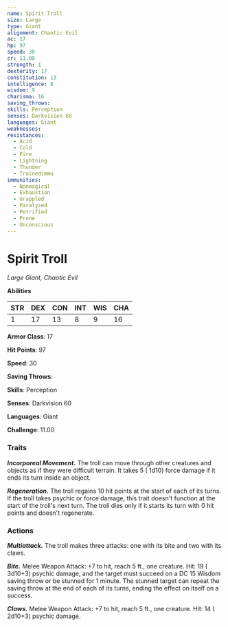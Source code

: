 ```yaml
---
name: Spirit Troll
size: Large
type: Giant
alignment: Chaotic Evil
ac: 17
hp: 97
speed: 30
cr: 11.00
strength: 1
dexterity: 17
constitution: 13
intelligence: 8
wisdom: 9
charisma: 16
saving_throws: 
skills: Perception
senses: Darkvision 60
languages: Giant
weaknesses:
resistances:
  - Acid
  - Cold
  - Fire
  - Lightning
  - Thunder
  - Trainedimmu
immunities:
  - Nonmagical
  - Exhaustion
  - Grappled
  - Paralyzed
  - Petrified
  - Prone
  - Unconscious
---
```


# Spirit Troll

*Large Giant, Chaotic Evil*

**Abilities**

| STR | DEX | CON | INT | WIS | CHA |
| --- | --- | --- | --- | --- | --- |
| 1 | 17 | 13 | 8 | 9 | 16 |

**Armor Class**: 17

**Hit Points**: 97

**Speed**: 30

**Saving Throws**: 

**Skills**: Perception

**Senses**: Darkvision 60

**Languages**: Giant

**Challenge**: 11.00


### Traits
***Incorporeal Movement.*** The troll can move through other creatures and objects as if they were difficult terrain. It takes 5 ( 1d10) force damage if it ends its turn inside an object.

***Regeneration.*** The troll regains 10 hit points at the start of each of its turns. If the troll takes psychic or force damage, this trait doesn't function at the start of the troll's next turn. The troll dies only if it starts its turn with 0 hit points and doesn't regenerate.


### Actions
***Multiattack.*** The troll makes three attacks: one with its bite and two with its claws.

***Bite.*** Melee Weapon Attack:  +7 to hit, reach 5 ft., one creature. Hit: 19 ( 3d10+3) psychic damage, and the target must succeed on a DC 15 Wisdom saving throw or be stunned for 1 minute. The stunned target can repeat the saving throw at the end of each of its turns, ending the effect on itself on a success.

***Claws.*** Melee Weapon Attack:  +7 to hit, reach 5 ft., one creature. Hit: 14 ( 2d10+3) psychic damage.


